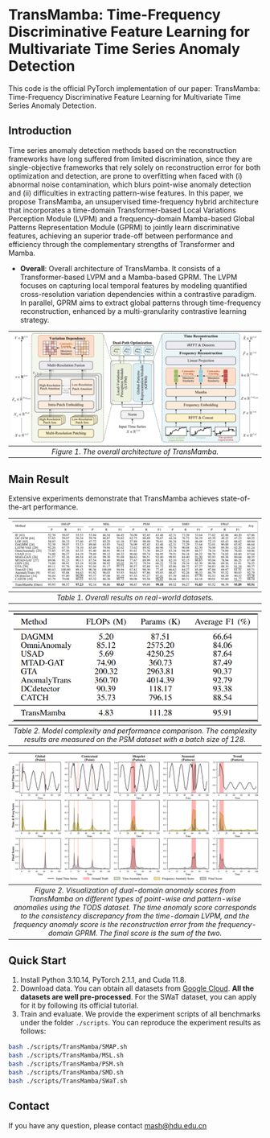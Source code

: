 # TransMamba: Time-Frequency Discriminative Feature Learning for Multivariate Time Series Anomaly Detection


This code is the official PyTorch implementation of our paper: TransMamba: Time-Frequency Discriminative Feature Learning for Multivariate Time Series Anomaly Detection.

## Introduction

Time series anomaly detection methods based on the reconstruction frameworks have long suffered from limited discrimination, since they are single-objective frameworks that rely solely on reconstruction error for both optimization and detection, are prone to overfitting when faced with (i) abnormal noise contamination, which blurs point-wise anomaly detection and (ii) difficulties in extracting pattern-wise features. In this paper, we propose TransMamba, an unsupervised time-frequency hybrid architecture that incorporates a time-domain Transformer-based Local Variations Perception Module (LVPM) and a frequency-domain Mamba-based Global Patterns Representation Module (GPRM) to jointly learn discriminative features, achieving an superior trade-off between performance and efficiency through the complementary strengths of Transformer and Mamba.
- **Overall**: Overall architecture of TransMamba. It consists of a Transformer-based LVPM and a Mamba-based GPRM. The LVPM focuses on capturing local temporal features by modeling quantified cross-resolution variation dependencies within a contrastive paradigm. In parallel, GPRM aims to extract global patterns through time-frequency reconstruction, enhanced by a multi-granularity contrastive learning strategy.

|           ![Figure1](pics/TransMamba.png)           |
|:---------------------------------------------------:| 
| *Figure 1. The overall architecture of TransMamba.* |


## Main Result
Extensive experiments demonstrate that TransMamba achieves state-of-the-art performance.

|          ![Figure2](pics/mainresults.png)          |
|:--------------------------------------------------:| 
| *Table 1. Overall results on real-world datasets.* |


|           ![Figure3](pics/computeresults.png)            |
|:--------------------------------------------------------:| 
| *Table 2. Model complexity and performance comparison. The complexity results are measured on the PSM dataset with a batch size of 128.* |


|                                                                                                                                                                             ![Figure4](pics/anomaly_score.png)                                                                                                                                                                              |
|:-------------------------------------------------------------------------------------------------------------------------------------------------------------------------------------------------------------------------------------------------------------------------------------------------------------------------------------------------------------------------------------------:|
| *Figure 2. Visualization of dual-domain anomaly scores from TransMamba on different types of point-wise and pattern-wise anomalies using the TODS dataset. The time anomaly score corresponds to the consistency discrepancy from the time-domain LVPM, and the frequency anomaly score is the reconstruction error from the frequency-domain GPRM. The final score is the sum of the two.* |

## Quick Start
1. Install Python 3.10.14, PyTorch 2.1.1, and Cuda 11.8.
2. Download data. You can obtain all datasets from [Google Cloud](https://drive.google.com/drive/folders/1gisthCoE-RrKJ0j3KPV7xiibhHWT9qRm?usp=sharing). **All the datasets are well pre-processed**. For the SWaT dataset, you can apply for it by following its official tutorial.
3. Train and evaluate. We provide the experiment scripts of all benchmarks under the folder `./scripts`. You can reproduce the experiment results as follows:
```bash
bash ./scripts/TransMamba/SMAP.sh
bash ./scripts/TransMamba/MSL.sh
bash ./scripts/TransMamba/PSM.sh
bash ./scripts/TransMamba/SMD.sh
bash ./scripts/TransMamba/SWaT.sh
```

## Contact
If you have any question, please contact mash@hdu.edu.cn
